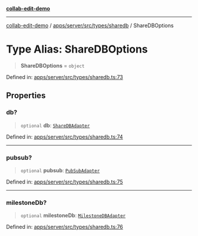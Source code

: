 [**collab-edit-demo**](../../../../../../README.md)

***

[collab-edit-demo](../../../../../../README.md) / [apps/server/src/types/sharedb](../README.md) / ShareDBOptions

# Type Alias: ShareDBOptions

> **ShareDBOptions** = `object`

Defined in: [apps/server/src/types/sharedb.ts:73](https://github.com/austyle-io/pub-sub-demo/blob/facd25f09850fc4e78e94ce267c52e173d869933/apps/server/src/types/sharedb.ts#L73)

## Properties

### db?

> `optional` **db**: [`ShareDBAdapter`](ShareDBAdapter.md)

Defined in: [apps/server/src/types/sharedb.ts:74](https://github.com/austyle-io/pub-sub-demo/blob/facd25f09850fc4e78e94ce267c52e173d869933/apps/server/src/types/sharedb.ts#L74)

***

### pubsub?

> `optional` **pubsub**: [`PubSubAdapter`](PubSubAdapter.md)

Defined in: [apps/server/src/types/sharedb.ts:75](https://github.com/austyle-io/pub-sub-demo/blob/facd25f09850fc4e78e94ce267c52e173d869933/apps/server/src/types/sharedb.ts#L75)

***

### milestoneDb?

> `optional` **milestoneDb**: [`MilestoneDBAdapter`](MilestoneDBAdapter.md)

Defined in: [apps/server/src/types/sharedb.ts:76](https://github.com/austyle-io/pub-sub-demo/blob/facd25f09850fc4e78e94ce267c52e173d869933/apps/server/src/types/sharedb.ts#L76)
